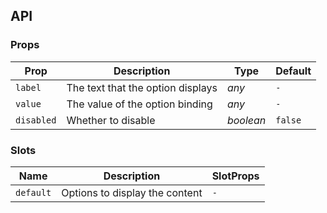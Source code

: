 ## API

### Props

| Prop | Description | Type | Default |
| --- | --- | --- | --- |
| `label` | The text that the option displays | _any_ | `-` |
| `value` | The value of the option binding | _any_ | `-` |
| `disabled` | Whether to disable | _boolean_ | `false` |

### Slots

| Name | Description | SlotProps |
| --- | --- | --- |
| `default` | Options to display the content | `-` |
